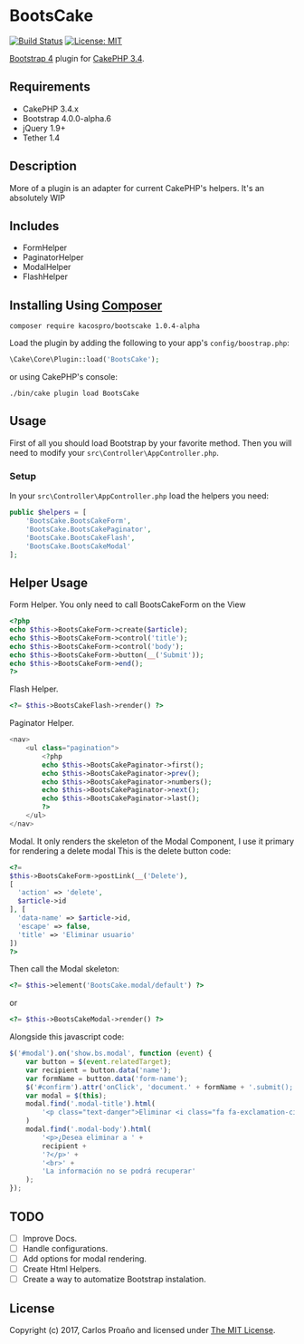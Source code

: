 # BootsCake

[![Build Status](https://travis-ci.org/KacosPro/bootscake.svg?branch=master)](https://travis-ci.org/KacosPro/bootscake)
[![License: MIT](https://img.shields.io/badge/License-MIT-yellow.svg)](https://opensource.org/licenses/MIT)

[Bootstrap 4][twbs4] plugin for [CakePHP 3.4][cakephp].

## Requirements

* CakePHP 3.4.x
* Bootstrap 4.0.0-alpha.6
* jQuery 1.9+
* Tether 1.4

## Description

More of a plugin is an adapter for current CakePHP's helpers. It's an absolutely WIP

## Includes

* FormHelper
* PaginatorHelper
* ModalHelper
* FlashHelper

## Installing Using [Composer][composer]

```
composer require kacospro/bootscake 1.0.4-alpha
```

Load the plugin by adding the following to your app's `config/boostrap.php`:

```php
\Cake\Core\Plugin::load('BootsCake');
```

or using CakePHP's console:

```
./bin/cake plugin load BootsCake
```

## Usage

First of all you should load Bootstrap by your favorite method. Then you will need to modify your `src\Controller\AppController.php`.

### Setup


In your `src\Controller\AppController.php` load the helpers you need:

```php
public $helpers = [
    'BootsCake.BootsCakeForm',
    'BootsCake.BootsCakePaginator',
    'BootsCake.BootsCakeFlash',
    'BootsCake.BootsCakeModal'
];
```

## Helper Usage

Form Helper. You only need to call BootsCakeForm on the View
```php
<?php
echo $this->BootsCakeForm->create($article);
echo $this->BootsCakeForm->control('title');
echo $this->BootsCakeForm->control('body');
echo $this->BootsCakeForm->button(__('Submit'));
echo $this->BootsCakeForm->end();
?>
```
Flash Helper.
```php
<?= $this->BootsCakeFlash->render() ?>
```
Paginator Helper.
```php
<nav>
    <ul class="pagination">
        <?php
        echo $this->BootsCakePaginator->first();
        echo $this->BootsCakePaginator->prev();
        echo $this->BootsCakePaginator->numbers();
        echo $this->BootsCakePaginator->next();
        echo $this->BootsCakePaginator->last();
        ?>
    </ul>
</nav>
```
Modal. It only renders the skeleton of the Modal Component, I use it primary for rendering a delete modal
This is the delete button code:
```php
<?=
$this->BootsCakeForm->postLink(__('Delete'),
[
  'action' => 'delete',
  $article->id
], [
  'data-name' => $article->id,
  'escape' => false,
  'title' => 'Eliminar usuario'
])
?>
```
Then call the Modal skeleton:
```php
<?= $this->element('BootsCake.modal/default') ?>

```
or
```php
<?= $this->BootsCakeModal->render() ?>

```
Alongside this javascript code:
```javascript
$('#modal').on('show.bs.modal', function (event) {
    var button = $(event.relatedTarget);
    var recipient = button.data('name');
    var formName = button.data('form-name');
    $('#confirm').attr('onClick', 'document.' + formName + '.submit();');
    var modal = $(this);
    modal.find('.modal-title').html(
        '<p class="text-danger">Eliminar <i class="fa fa-exclamation-circle" aria-hidden="true"></i></p>'
    )
    modal.find('.modal-body').html(
        '<p>¿Desea eliminar a ' +
        recipient +
        '?</p>' +
        '<br>' +
        'La información no se podrá recuperar'
    );
});

```

## TODO
- [ ] Improve Docs.
- [ ] Handle configurations.
- [ ] Add options for modal rendering.
- [ ] Create Html Helpers.
- [ ] Create a way to automatize Bootstrap instalation.

## License

Copyright (c) 2017, Carlos Proaño and licensed under [The MIT License][mit].

[cakephp]:https://cakephp.org
[composer]:http://getcomposer.org
[mit]:http://www.opensource.org/licenses/mit-license.php
[twbs4]:https://v4-alpha.getbootstrap.com/
